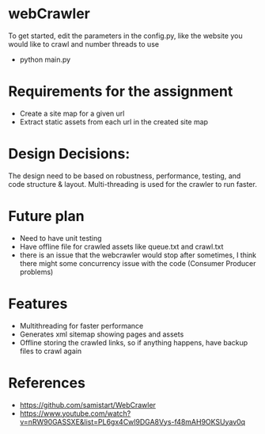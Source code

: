 # webCrawler

To get started, edit the parameters in the config.py, like the website you would like to crawl and number threads to use

- python main.py

# Requirements for the assignment

- Create a site map for a given url
- Extract static assets from each url in the created site map

# Design Decisions:

The design need to be based on robustness, performance, testing, and code structure & layout. Multi-threading is used for the crawler to run faster.

# Future plan

- Need to have unit testing
- Have offline file for crawled assets like queue.txt and crawl.txt
- there is an issue that the webcrawler would stop after sometimes, I think there might some concurrency issue with the code (Consumer Producer problems)

# Features

- Multithreading for faster performance
- Generates xml sitemap showing pages and assets
- Offline storing the crawled links, so if anything happens, have backup files to crawl again

# References

- https://github.com/samistart/WebCrawler
- https://www.youtube.com/watch?v=nRW90GASSXE&list=PL6gx4Cwl9DGA8Vys-f48mAH9OKSUyav0q



